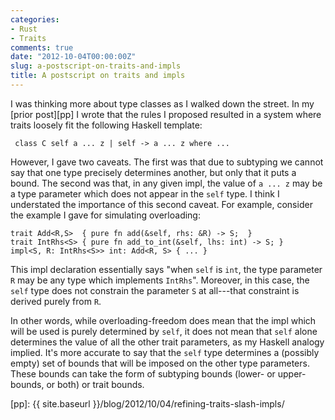```yaml
---
categories:
- Rust
- Traits
comments: true
date: "2012-10-04T00:00:00Z"
slug: a-postscript-on-traits-and-impls
title: A postscript on traits and impls
---
```


I was thinking more about type classes as I walked down the street.
In my [prior post][pp] I wrote that the rules I proposed resulted
in a system where traits loosely fit the following Haskell template:

     class C self a ... z | self -> a ... z where ...

However, I gave two caveats.  The first was that due to subtyping we
cannot say that one type precisely determines another, but only that
it puts a bound.  The second was that, in any given impl, the value of
`a ... z` may be a type parameter which does not appear in the `self`
type.  I think I understated the importance of this second caveat.
For example, consider the example I gave for simulating overloading:

```
trait Add<R,S>  { pure fn add(&self, rhs: &R) -> S;  }
trait IntRhs<S> { pure fn add_to_int(&self, lhs: int) -> S; }
impl<S, R: IntRhs<S>> int: Add<R, S> { ... }
```

This impl declaration essentially says "when `self` is `int`, the type
parameter `R` may be any type which implements `IntRhs`".  Moreover,
in this case, the `self` type does not constrain the parameter `S` at
all---that constraint is derived purely from `R`.

In other words, while overloading-freedom does mean that the impl
which will be used is purely determined by `self`, it does not mean
that `self` alone determines the value of all the other trait
parameters, as my Haskell analogy implied.  It's more accurate to say
that the `self` type determines a (possibly empty) set of bounds that
will be imposed on the other type parameters.  These bounds can take
the form of subtyping bounds (lower- or upper-bounds, or both) or
trait bounds.  

[pp]: {{ site.baseurl }}/blog/2012/10/04/refining-traits-slash-impls/
